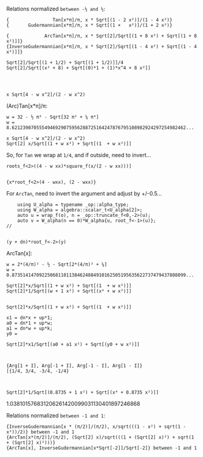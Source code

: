 

Relations normalized `between -½ and ½`:

	{                Tan[x*π]/π, x * Sqrt[(1 - 2 x²)]/(1 - 4 x²)}
	{       Gudermannian[x*π]/π, x * Sqrt[(1 +   x²)]/(1 + 2 x²)}

	{             ArcTan[x*π]/π, x * Sqrt[2]/Sqrt[(1 + 8 x²) + Sqrt[(1 + 8 x²)]]}
	{InverseGudermannian[x*π]/π, x * Sqrt[2]/Sqrt[(1 - 4 x²) + Sqrt[(1 - 4 x²)]]}
	
	Sqrt[2]/Sqrt[(1 + 1/2) + Sqrt[(1 + 1/2)]]/4
	Sqrt[2]/Sqrt[(x² + 8) + Sqrt[(0)*1 + (1)*x^4 + 8 x²]]




	x Sqrt[4 - w x^2]/(2 - w x^2)
	

(Arc)Tan[x*π]/π:

	w = 32 - ½ π² - Sqrt[32 π² + ¼ π⁴]
	w = 8.6212390705554946929075956288725164247876795108982924297254982462...

	x Sqrt[4 - w x^2]/(2 - w x^2)
	Sqrt[2] x/Sqrt[(1 + w x²) + Sqrt[(1  + w x²)]]

So, for `Tan` we wrap at `1/4`, and if outside, need to invert...

	roots_f<2>((4 - w xx)*square_f(x/(2 - w xx)))]


	{x*root_f<2>(4 - wxx), (2 - wxx)}


For `ArcTan`, need to invert the argument and adjust by +/-0.5...

		using U_alpha = typename _op::alpha_type;
		using W_alpha = algebra::scalar_t<U_alpha[2]>;
		auto u = wrap_f(o), n = _op::truncate_f<0,-2>(u);
		auto v = W_alpha(n == 0)*W_alpha{u, root_f<-1>(u)};
	//	


	(y + dn)*root_f<-2>(y)



ArcTan[x]:

	w = 2*(4/π)² - ½ - Sqrt[2*(4/π)² + ¼]
	w = 0.8735141470922506811011384624884910162505195635622737479437808099...

	Sqrt[2]*x/Sqrt[(1 + w x²) + Sqrt[(1  + w x²)]]
	Sqrt[2]*1/Sqrt[(w + 1 x²) + Sqrt[(x⁴ + w x²)]]
	
	
	Sqrt[2]*x/Sqrt[(1 + w x²) + Sqrt[(1  + w x²)]]

	x1 = dn*x + up*1;
	a0 = dn*1 + up*w;
	a1 = dn*w + up*k;
	y0 = 
	
	Sqrt[2]*x1/Sqrt[(a0 + a1 x²) + Sqrt[(y0 + w x²)]]



	{Arg[1 + I], Arg[-1 + I], Arg[-1 - I], Arg[1 - I]}
	[{1/4, 3/4, -3/4, -1/4}



	Sqrt[2]*1/Sqrt[(0.8735 + 1 x²) + Sqrt[(x⁴ + 0.8735 x²)]]



1.038101576831206261420099031130401897246868


Relations normalized `between -1 and 1`:

	{InverseGudermannian[x * (π/2)]/(π/2), x/sqrt(((1 - x²) + sqrt(1 - x²))/2)} between -1 and 1
	{ArcTan[x*(π/2)]/(π/2), (Sqrt[2] x)/sqrt(((1 + (Sqrt[2] x)²) + sqrt(1 + (Sqrt[2] x)²)))}
	{ArcTan[x], InverseGudermannian[x*Sqrt[-2]]/Sqrt[-2]} between -1 and 1
